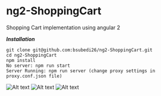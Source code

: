 # ng2-ShoppingCart
Shopping Cart implementation using angular 2

***Installation***

```
git clone git@github.com:bsubedi26/ng2-ShoppingCart.git
cd ng2-ShoppingCart
npm install
No server: npm run start
Server Running: npm run server (change proxy settings in proxy.conf.json file)
```

![Alt text](/screenshots/cart.PNG?raw=true "Cart Page")
![Alt text](/screenshots/details.PNG?raw=true "Product Details Page")
![Alt text](/screenshots/main.PNG?raw=true "Main Product Page")